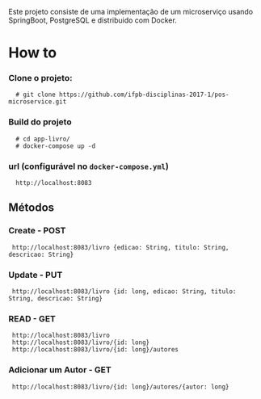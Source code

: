 Este projeto consiste de uma implementação de um microserviço usando SpringBoot, PostgreSQL e distribuido com Docker.

# How to

### Clone o projeto:

```
  # git clone https://github.com/ifpb-disciplinas-2017-1/pos-microservice.git
```

### Build do projeto

```
  # cd app-livro/
  # docker-compose up -d 
```

### url (configurável no `docker-compose.yml`)

```
  http://localhost:8083
```

## Métodos

### Create - POST
```
 http://localhost:8083/livro {edicao: String, titulo: String, descricao: String}
```

### Update - PUT
```
 http://localhost:8083/livro {id: long, edicao: String, titulo: String, descricao: String}
```

### READ - GET
```
 http://localhost:8083/livro 
 http://localhost:8083/livro/{id: long}
 http://localhost:8083/livro/{id: long}/autores
```

### Adicionar um Autor - GET
```
 http://localhost:8083/livro/{id: long}/autores/{autor: long}
```

